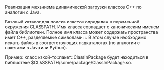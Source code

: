 Реализация механизма динамической загрузки классов C++ по аналогии с Java.

Базовый каталог для поиска классов определен в переменной окружения CLASSPATH. Имя класса совпадает с каноническим именем файла библиотеки. Полное имя класса может содержать пространства имет C++, разделяемые символами ::. В этом случае необходимо искать файлы в соответствующих подкаталогах (по аналогии с пакетами в Java или Python).

Пример: класс какой-то::пакет::ClassInPackage будет находиться в библиотеке $CLASSPATH/some/package/ClassInPackage.so.

